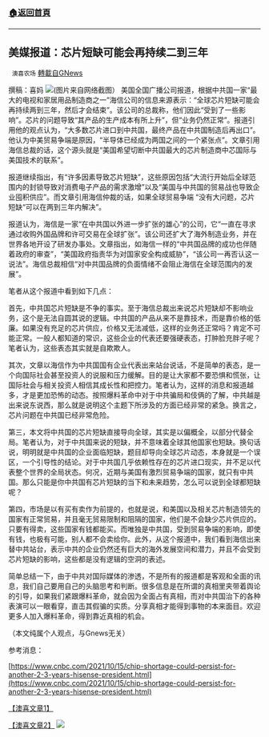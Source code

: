 ###  [:house:返回首頁](https://github.com/ourhimalayas/txt)
---


## 美媒报道：芯片短缺可能会再持续二到三年
` 澳喜农场` [轉載自GNews](https://gnews.org/zh-hans/1597540/)

撰稿：喜妈
![](https://assets.gnews.org/wp-content/uploads/2021/10/1632.png)(图片来自网络截图）
美国全国广播公司报道，根据中共国一家“最大的电视和家居用品制造商之一”海信公司的信息来源表示：“全球芯片短缺可能会再持续两到三年，然后才会结束”。该公司的总裁称，他们因此“受到了一些影响”。芯片的问题导致“其产品的生产成本有所上升”，但“业务仍然正常”。报道引用他的观点认为，“大多数芯片进口到中共国，最终产品在中共国制造后再出口”。他认为中美贸易争端是原因，“半导体已经成为两国之间的一个紧张点”。文章引用海信总裁的话，这个源头就是“美国希望切断中共国最大的芯片制造商中芯国际与美国技术的联系”。

报道继续指出，有“许多因素导致芯片短缺”，这些原因包括“大流行开始后全球范围内的封锁导致对消费电子产品的需求激增”以及“美国与中共国的贸易战也导致企业囤积供应”。而文章引用海信仲裁的话，如果全球贸易争端 “没有大问题，芯片短缺“可以在两到三年内解决”。

报道认为，海信是一家“在中共国以外进一步扩张的雄心”的公司，它“一直在寻求通过收购外国品牌和许可交易在全球扩张”。该公司还扩大了海外制造业务，并在世界各地开设了研发办事处。文章指出，如海信一样的“中共国品牌的成功也伴随着政府的审查”，“美国政府指责华为对国家安全构成威胁”，“该公司一再否认这一说法”。海信总裁相信“对中共国品牌的负面情绪不会阻止海信在全球范围内的发展”。

笔者从这个报道中看到如下几点：

首先，中共国芯片短缺是不争的事实。至于海信总裁出来说芯片短缺却不影响业务，这个是无法自圆其说的逻辑。中共国的产品从来不是靠技术，而是靠价格的低廉。如果没有充足的芯片供应，价格又无法减低，这样的业务还正常吗？肯定不可能正常。一般人都知道的常识，这些企业的代表还要强硬表态，打肿脸充胖子呢？笔者认为，这些表态其实就是自欺欺人。

其次，文章以海信作为中共国国有企业代表出来站台说话，不是简单的表态，是一个向国际社会甚至投资人的说服和压力缓解。目的是让大家都不要恐惧和慌张，让国际社会与相关投资人相信其成长性和把控力。笔者认为，这样的消息和报道越多，才是更加恐怖的动态。按照爆料革命中对于中共骗局和伎俩的了解，中共越是出来说东说西，那么就是说明这个主题下所涉及的方面已经非常的紧急。换言之，芯片问题在中共国已经非常危险。

第三，本文将中共国的芯片短缺直接导向全球，其实是以偏概全，以部分代替全局。笔者认为，对于中共国来说的短缺，并不意味着全球其他国家也短缺。换句话说，明明就是中共国的企业面临短缺，题目却导向全球芯片动态，本身就是一个误区，一个引导性的结论。对于中共国几乎依赖性存在的芯片进口现实，并不足以代表整个世界的全局状态。何况，近期与美国有激烈贸易争端的国家，就只有中共国。那么只能是你中共国有芯片短缺的当下和未来趋势，怎么可以说到全球都短缺呢？

第四，市场是以有买有卖作为前提的，也就是说，和美国以及相关芯片制造领先的国家有正常贸易，并且毫无贸易限制和阻隔的国家，他们是不会缺少芯片供应的。只要有得卖，这些国家有钱都能买。而唯独是中共国，受到贸易争端的影响，即使有钱，也极有可能，别人都不会卖给你。此外，从这个报道中，我们看到海信出来替中共站台，表示中共的企业仍然还有巨大的海外发展空间和潜力，并且不会受到芯片短缺的影响，这些都是没有逻辑的空洞的表述。

简单总结一下，由于中共对国际媒体的渗透，不是所有的报道都是客观和全面的讯息，我们自己要用自己的头脑思考和判断。很多信息是在所谓的真相里夹带着舆论的引导，如果我们紧跟爆料革命，就会因为全面占有真相，而对中共国治下的各种表演可以一眼看穿，直击其假骗的实质。分享真相才能得到事物的本来面目。欢迎更多人加入爆料革命，得到靠近真相的机会。

（本文纯属个人观点，与Gnews无关）

参考消息：

[https://www.cnbc.com/2021/10/15/chip-shortage-could-persist-for-another-2-3-years-hisense-president.html](https://www.cnbc.com/2021/10/15/chip-shortage-could-persist-for-another-2-3-years-hisense-president.html)

[【澳喜文章1】](https://gnews.org/zh-hans/author/aujenny/)

[【澳喜文章2】](https://gnews.org/zh-hans/author/himalaya-australia/)
![](https://assets.gnews.org/wp-content/uploads/2021/10/澳喜图标2-1.jpg)

